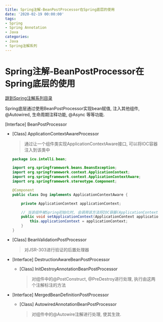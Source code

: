 ```yaml
---
title: Spring注解-BeanPostProcessor在Spring底层的使用
date: '2020-02-19 00:00:00'
tags:
- Spring
- Spring Annotation
- Java
categories:
- Java
- Spring注解系列
---
```

# Spring注解-BeanPostProcessor在Spring底层的使用

[跳到Spring注解系列目录](spring-anno-table.md)

Spring底层通过使用BeanPostProcessor实现bean赋值, 注入其他组件, @Autowired, 生命周期注释功能, @Async 等等功能.

[Interface] BeanPostProcessor

- [Class] ApplicationContextAwareProcessor

  > 通过让一个组件类实现ApplicationContextAware接口, 可以将IOC容器注入到该类中

  ```java
  package icu.intelli.bean;
  
  import org.springframework.beans.BeansException;
  import org.springframework.context.ApplicationContext;
  import org.springframework.context.ApplicationContextAware;
  import org.springframework.stereotype.Component;
  
  @Component
  public class Dog implements ApplicationContextAware {
  
      private ApplicationContext applicationContext;
  
      // 当该组件被Spring初始化时, 会调用该方法将IOC容器(ApplicationContext)注入到该类中
      public void setApplicationContext(ApplicationContext applicationContext) throws BeansException {
          this.applicationContext = applicationContext;
      }
  }
  ```

- [Class] BeanValidationPostProcessor

  > 对JSR-303进行验证的后置处理器

- [Interface] DestructionAwareBeanPostProcessor

  - [Class] InitDestroyAnnotationBeanPostProcessor

    > 对组件中的@PostConstruct, @PreDestroy进行处理, 执行由这两个注解标注的方法

- [Interface] MergedBeanDefinitionPostProcessor

  - [Class] AutowiredAnnotationBeanPostProcessor

    > 对组件中的@Autowire注解进行处理, 使其生效.

